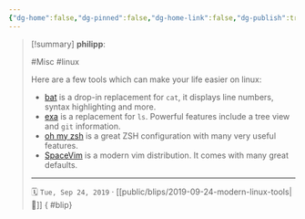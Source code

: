 ```yaml
---
{"dg-home":false,"dg-pinned":false,"dg-home-link":false,"dg-publish":true,"type":"blip","created-date":"2019-09-24T00:00:00","disabled rules":["yaml-title","yaml-title-alias","file-name-heading"],"title":"philipp @ 2019-09-24","dg-permalink":"2019/09/24/modern-linux-tools/","updated-date":"2025-04-30T22:27:35","dg-path":"blips/2019-09-24-modern-linux-tools.md","permalink":"/2019/09/24/modern-linux-tools/","dgPassFrontmatter":true}
---
```


> [!summary] **philipp**:
>
> #Misc #linux
>
> Here are a few tools which can make your life easier on linux:
>
> - [bat](https://github.com/sharkdp/bat) is a drop-in replacement for `cat`, it displays line numbers, syntax highlighting and more.
> - [exa](https://the.exa.website) is a replacement for `ls`. Powerful features include a tree view and `git` information.
> - [oh my zsh](https://github.com/robbyrussell/oh-my-zsh) is a great ZSH configuration with many very useful features.
> - [SpaceVim](https://spacevim.org/) is a modern vim distribution. It comes with many great defaults.
> - - -
>
> 🗓️ `Tue, Sep 24, 2019` · [[public/blips/2019-09-24-modern-linux-tools\|🔗]]
{ #blip}

